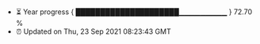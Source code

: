 - ⏳ Year progress { █████████████████████▁▁▁▁▁▁▁▁▁ } 72.70 %
- ⏰ Updated on Thu, 23 Sep 2021 08:23:43 GMT

